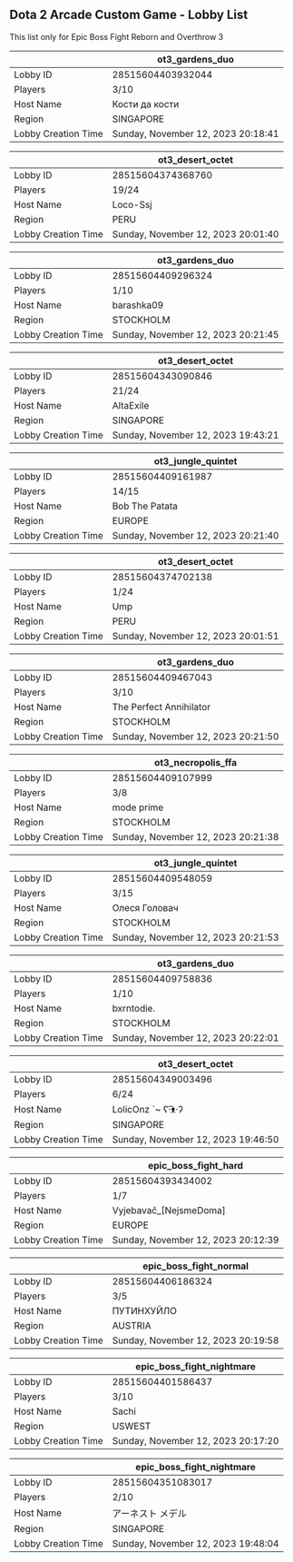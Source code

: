 ## Dota 2 Arcade Custom Game - Lobby List

This list only for Epic Boss Fight Reborn and Overthrow 3

|  | ot3_gardens_duo |
| ------ | ------ |
| Lobby ID | 28515604403932044 |
| Players | 3/10 |
| Host Name | Кости да кости |
| Region | SINGAPORE |
| Lobby Creation Time | Sunday, November 12, 2023 20:18:41 |


|  | ot3_desert_octet |
| ------ | ------ |
| Lobby ID | 28515604374368760 |
| Players | 19/24 |
| Host Name | Loco-Ssj |
| Region | PERU |
| Lobby Creation Time | Sunday, November 12, 2023 20:01:40 |


|  | ot3_gardens_duo |
| ------ | ------ |
| Lobby ID | 28515604409296324 |
| Players | 1/10 |
| Host Name | barashka09 |
| Region | STOCKHOLM |
| Lobby Creation Time | Sunday, November 12, 2023 20:21:45 |


|  | ot3_desert_octet |
| ------ | ------ |
| Lobby ID | 28515604343090846 |
| Players | 21/24 |
| Host Name | AltaExile |
| Region | SINGAPORE |
| Lobby Creation Time | Sunday, November 12, 2023 19:43:21 |


|  | ot3_jungle_quintet |
| ------ | ------ |
| Lobby ID | 28515604409161987 |
| Players | 14/15 |
| Host Name | Bob The Patata |
| Region | EUROPE |
| Lobby Creation Time | Sunday, November 12, 2023 20:21:40 |


|  | ot3_desert_octet |
| ------ | ------ |
| Lobby ID | 28515604374702138 |
| Players | 1/24 |
| Host Name | Ump |
| Region | PERU |
| Lobby Creation Time | Sunday, November 12, 2023 20:01:51 |


|  | ot3_gardens_duo |
| ------ | ------ |
| Lobby ID | 28515604409467043 |
| Players | 3/10 |
| Host Name | The Perfect Annihilator |
| Region | STOCKHOLM |
| Lobby Creation Time | Sunday, November 12, 2023 20:21:50 |


|  | ot3_necropolis_ffa |
| ------ | ------ |
| Lobby ID | 28515604409107999 |
| Players | 3/8 |
| Host Name | mode prime |
| Region | STOCKHOLM |
| Lobby Creation Time | Sunday, November 12, 2023 20:21:38 |


|  | ot3_jungle_quintet |
| ------ | ------ |
| Lobby ID | 28515604409548059 |
| Players | 3/15 |
| Host Name | Олеся Головач |
| Region | STOCKHOLM |
| Lobby Creation Time | Sunday, November 12, 2023 20:21:53 |


|  | ot3_gardens_duo |
| ------ | ------ |
| Lobby ID | 28515604409758836 |
| Players | 1/10 |
| Host Name | bxrntodie. |
| Region | STOCKHOLM |
| Lobby Creation Time | Sunday, November 12, 2023 20:22:01 |


|  | ot3_desert_octet |
| ------ | ------ |
| Lobby ID | 28515604349003496 |
| Players | 6/24 |
| Host Name | LolicOnz `~ ʕ·͡ᴥ·ʔ |
| Region | SINGAPORE |
| Lobby Creation Time | Sunday, November 12, 2023 19:46:50 |


|  | epic_boss_fight_hard |
| ------ | ------ |
| Lobby ID | 28515604393434002 |
| Players | 1/7 |
| Host Name | Vyjebavač_[NejsmeDoma] |
| Region | EUROPE |
| Lobby Creation Time | Sunday, November 12, 2023 20:12:39 |


|  | epic_boss_fight_normal |
| ------ | ------ |
| Lobby ID | 28515604406186324 |
| Players | 3/5 |
| Host Name | ПУТИНХУЙЛО |
| Region | AUSTRIA |
| Lobby Creation Time | Sunday, November 12, 2023 20:19:58 |


|  | epic_boss_fight_nightmare |
| ------ | ------ |
| Lobby ID | 28515604401586437 |
| Players | 3/10 |
| Host Name | Sachi |
| Region | USWEST |
| Lobby Creation Time | Sunday, November 12, 2023 20:17:20 |


|  | epic_boss_fight_nightmare |
| ------ | ------ |
| Lobby ID | 28515604351083017 |
| Players | 2/10 |
| Host Name | アーネスト メデル |
| Region | SINGAPORE |
| Lobby Creation Time | Sunday, November 12, 2023 19:48:04 |



